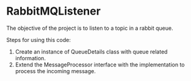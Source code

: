 # RabbitMQListener
The objective of the project is to listen to a topic in a rabbit queue.

Steps for using this code: 

1. Create an instance of QueueDetails class with queue related information. 
2. Extend the MessageProcessor interface with the implementation to process the incoming message.
